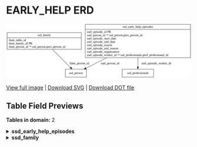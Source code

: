 # EARLY_HELP ERD

![EARLY_HELP ERD](../assets/images/erd_early_help.svg)

[View full image](../assets/images/erd_early_help.svg)  |  [Download SVG](../assets/images/erd_early_help.svg)  |  [Download DOT file](../dot/erd_early_help.dot)

## Table Field Previews

**Tables in domain:** 2

<details>
<summary><strong>ssd_early_help_episodes</strong></summary>

<table>
<thead>
<tr><th>Field</th><th>Type</th><th>Notes</th></tr>
</thead>
<tbody>
<tr><td>earl_episode_id</td><td>nvarchar</td><td>PK</td></tr>
<tr><td>earl_person_id</td><td>nvarchar</td><td>FK → ssd_person</td></tr>
<tr><td>earl_episode_start_date</td><td>datetime</td><td></td></tr>
<tr><td>earl_episode_end_date</td><td>datetime</td><td></td></tr>
<tr><td>earl_episode_reason</td><td>nvarchar</td><td></td></tr>
<tr><td>earl_episode_end_reason</td><td>nvarchar</td><td></td></tr>
<tr><td>earl_episode_organisation</td><td>nvarchar</td><td></td></tr>
<tr><td>earl_episode_worker_id</td><td>nvarchar</td><td>FK → ssd_professionals</td></tr>
</tbody>
</table>

</details>

<details>
<summary><strong>ssd_family</strong></summary>

<table>
<thead>
<tr><th>Field</th><th>Type</th><th>Notes</th></tr>
</thead>
<tbody>
<tr><td>fami_table_id</td><td>nvarchar</td><td></td></tr>
<tr><td>fami_family_id</td><td>nvarchar</td><td>PK</td></tr>
<tr><td>fami_person_id</td><td>nvarchar</td><td>FK → ssd_person</td></tr>
</tbody>
</table>

</details>

